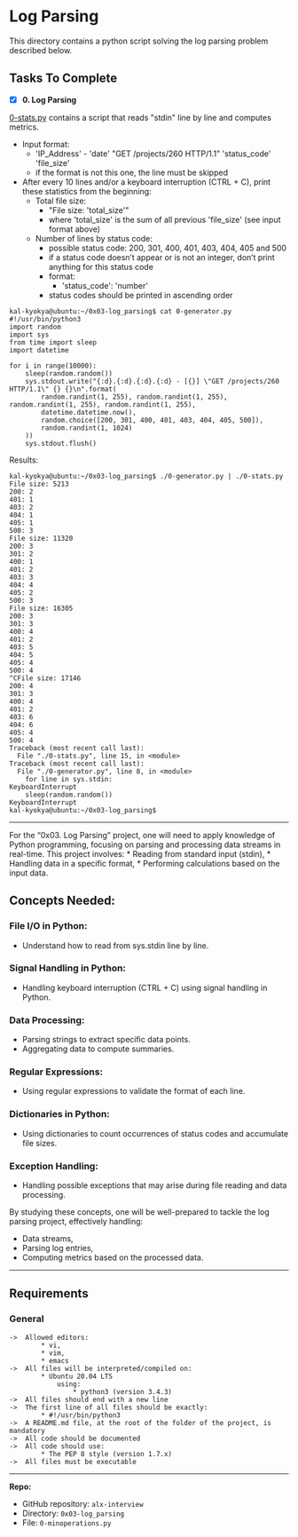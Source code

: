# Log Parsing
This directory contains a python script solving the log parsing problem described below.

## Tasks To Complete
+ [x] **0. Log Parsing**

[0-stats.py](https://github.com/kal-kyokya/alx-interview/tree/main/0x03-log_parsing) contains a script that reads "stdin" line by line and computes metrics.

* Input format:
	* 'IP_Address' - 'date' "GET /projects/260 HTTP/1.1" 'status_code' 'file_size'
	* if the format is not this one, the line must be skipped
* After every 10 lines and/or a keyboard interruption (CTRL + C), print these statistics from the beginning:
	* Total file size:
		* "File size: 'total_size'"
		* where 'total_size' is the sum of all previous 'file_size' (see input format above)
	* Number of lines by status code:
		* possible status code: 200, 301, 400, 401, 403, 404, 405 and 500
		* if a status code doesn’t appear or is not an integer, don’t print anything for this status code
		* format:
			* 'status_code': 'number'
		* status codes should be printed in ascending order

```
kal-kyokya@ubuntu:~/0x03-log_parsing$ cat 0-generator.py
#!/usr/bin/python3
import random
import sys
from time import sleep
import datetime

for i in range(10000):
    sleep(random.random())
    sys.stdout.write("{:d}.{:d}.{:d}.{:d} - [{}] \"GET /projects/260 HTTP/1.1\" {} {}\n".format(
        random.randint(1, 255), random.randint(1, 255), random.randint(1, 255), random.randint(1, 255),
        datetime.datetime.now(),
        random.choice([200, 301, 400, 401, 403, 404, 405, 500]),
        random.randint(1, 1024)
    ))
    sys.stdout.flush()
```
Results:
```
kal-kyokya@ubuntu:~/0x03-log_parsing$ ./0-generator.py | ./0-stats.py 
File size: 5213
200: 2
401: 1
403: 2
404: 1
405: 1
500: 3
File size: 11320
200: 3
301: 2
400: 1
401: 2
403: 3
404: 4
405: 2
500: 3
File size: 16305
200: 3
301: 3
400: 4
401: 2
403: 5
404: 5
405: 4
500: 4
^CFile size: 17146
200: 4
301: 3
400: 4
401: 2
403: 6
404: 6
405: 4
500: 4
Traceback (most recent call last):
  File "./0-stats.py", line 15, in <module>
Traceback (most recent call last):
  File "./0-generator.py", line 8, in <module>
    for line in sys.stdin:
KeyboardInterrupt
    sleep(random.random())
KeyboardInterrupt
kal-kyokya@ubuntu:~/0x03-log_parsing$
```

---

For the “0x03. Log Parsing” project, one will need to apply knowledge of Python programming, focusing on parsing and processing data streams in real-time.
This project involves:
	* Reading from standard input (stdin),
	* Handling data in a specific format,
	* Performing calculations based on the input data.

## Concepts Needed:

### File I/O in Python:
* Understand how to read from sys.stdin line by line.

### Signal Handling in Python:
* Handling keyboard interruption (CTRL + C) using signal handling in Python.

### Data Processing:
* Parsing strings to extract specific data points.
* Aggregating data to compute summaries.

### Regular Expressions:
* Using regular expressions to validate the format of each line.

### Dictionaries in Python:
* Using dictionaries to count occurrences of status codes and accumulate file sizes.

### Exception Handling:
* Handling possible exceptions that may arise during file reading and data processing.

By studying these concepts, one will be well-prepared to tackle the log parsing project, effectively handling:
* Data streams,
* Parsing log entries,
* Computing metrics based on the processed data.
---

## Requirements
### General

	->	Allowed editors:
			* vi,
			* vim,
			* emacs
	->	All files will be interpreted/compiled on:
			* Ubuntu 20.04 LTS
				using:
					* python3 (version 3.4.3)
	->	All files should end with a new line
	->	The first line of all files should be exactly:
			* #!/usr/bin/python3
	->	A README.md file, at the root of the folder of the project, is mandatory
	->	All code should be documented
	->	All code should use:
			* The PEP 8 style (version 1.7.x)
	->	All files must be executable

---

**Repo:**

-   GitHub repository: `alx-interview`
-   Directory: `0x03-log_parsing`
-   File: `0-minoperations.py`
